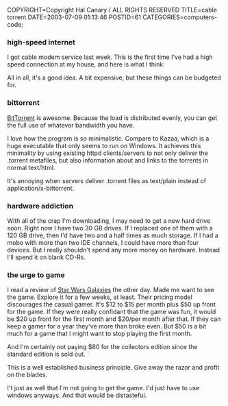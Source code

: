 COPYRIGHT=Copyright Hal Canary / ALL RIGHTS RESERVED
TITLE=cable torrent
DATE=2003-07-09 01:13:46
POSTID=61
CATEGORIES=computers-code;

### high-speed internet

I got cable modem service last week. This is the first time I've had a high speed connection at my house, and here is what I think:

All in all, it's a good idea. A bit expensive, but these things can be budgeted for.

### bittorrent

[BitTorrent](http://bitconjurer.org/BitTorrent/) is awesome. Because the load is distributed evenly, you can get the full use of whatever bandwidth you have.

I love how the program is so minimalistic. Compare to Kazaa, which is a huge executable that only seems to run on Windows. It achieves this minimality by using existing httpd clients/servers to not only deliver the .torrent metafiles, but also information about and links to the torrents in normal text/html.

It's annoying when servers deliver .torrent files as text/plain instead of application/x-bittorrent.

### hardware addiction

With all of the crap I'm downloading, I may need to get a new hard drive soon. Right now I have two 30 GB drives. If I replaced one of them with a 120 GB drive, then I'd have two and a half times as much storage. If I had a mobo with more than two IDE channels, I could have more than four devices. But I really shouldn't spend any more money on hardware. Instead I'll spend it on blank CD-Rs.

### the urge to game

I read a review of [Star Wars Galaxies](http://starwarsgalaxies.station.sony.com/) the other day. Made me want to see the game. Explore it for a few weeks, at least. Their pricing model discourages the casual gamer. It's $12 to $15 per month plus $50 up front for the game. If they were really confidant that the game was fun, it would be $20 up front for the first month and $20/per month after that. If they can keep a gamer for a year they've more than broke even. But $50 is a bit much for a game that I might want to stop playing the first month.

And I'm certainly not paying $80 for the collectors edition since the standard edition is sold out. \`

This is a well established business principle. Give away the razor and profit on the blades.

I't just as well that I'm not going to get the game. I'd just have to use windows anyways. And that would be distasteful.
